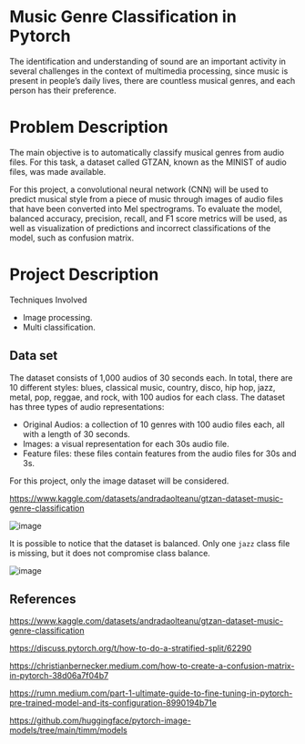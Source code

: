 # Music Genre Classification in Pytorch
The identification and understanding of sound are an important activity in  several challenges in the context of multimedia processing, since music is present in  people’s daily lives, there are countless musical genres, and each person has their  preference. 

# Problem Description
The main objective is to automatically classify musical genres from audio files. For this task, a dataset called GTZAN, known as the MINIST of audio files, was made available.

For this project, a convolutional neural network (CNN) will be used to predict musical style from a piece of music through images of audio files that have been converted into Mel spectrograms. To evaluate the model, balanced accuracy, precision, recall, and F1 score metrics will be used, as well as visualization of predictions and incorrect classifications of the model, such as confusion matrix.

# Project Description

Techniques Involved
- Image processing.
- Multi classification.

## Data set
The dataset consists of 1,000 audios of 30 seconds each. In total, there are 10 different styles: blues, classical music, country, disco, hip hop, jazz, metal, pop, reggae, and rock, with 100 audios for each class.
The dataset has three types of audio representations:
- Original Audios: a collection of 10 genres with 100 audio files each, all with a length of 30 seconds.
- Images: a visual representation for each 30s audio file.
- Feature files: these files contain features from the audio files for 30s and 3s.

For this project, only the image dataset will be considered.

https://www.kaggle.com/datasets/andradaolteanu/gtzan-dataset-music-genre-classification

![image](https://github.com/Debsat/--Music-Genre-Classification-in-Pytorch/assets/114963575/68178cd7-19c4-4b0b-873c-af3a27e704cb)

It is possible to notice that the dataset is balanced.
Only one `jazz` class file is missing, but it does not compromise class balance.

![image](https://github.com/Debsat/--Music-Genre-Classification-in-Pytorch/assets/114963575/dcaad424-c66e-448a-9488-828b0376d4c3)

## References

https://www.kaggle.com/datasets/andradaolteanu/gtzan-dataset-music-genre-classification

https://discuss.pytorch.org/t/how-to-do-a-stratified-split/62290

https://christianbernecker.medium.com/how-to-create-a-confusion-matrix-in-pytorch-38d06a7f04b7

https://rumn.medium.com/part-1-ultimate-guide-to-fine-tuning-in-pytorch-pre-trained-model-and-its-configuration-8990194b71e

https://github.com/huggingface/pytorch-image-models/tree/main/timm/models
